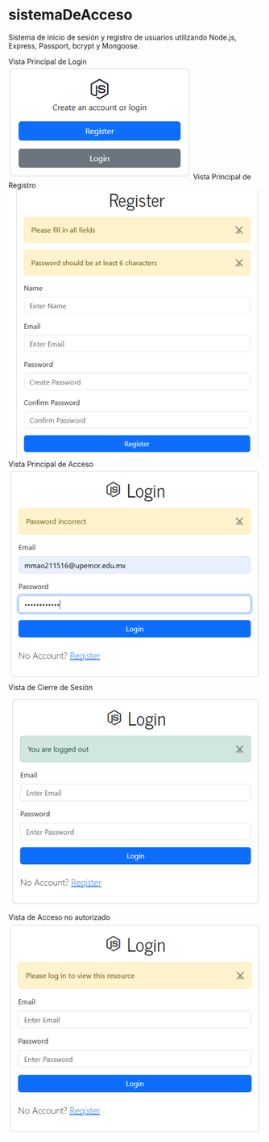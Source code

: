 # sistemaDeAcceso
Sistema de inicio de sesión y registro de usuarios utilizando Node.js, Express, Passport, bcrypt y Mongoose.

Vista Principal de Login
![Vista Principal](imagenes/imagen1.PNG)
Vista Principal de Registro
![Vista Registro](imagenes/imagen2.PNG)
Vista Principal de Acceso
![Vista Acceso](imagenes/imagen3.PNG)
Vista de Cierre de Sesión
![Vista Cierre](imagenes/imagen4.PNG)
Vista de Acceso no autorizado
![Vista autorizacion](imagenes/imagen5.PNG)


